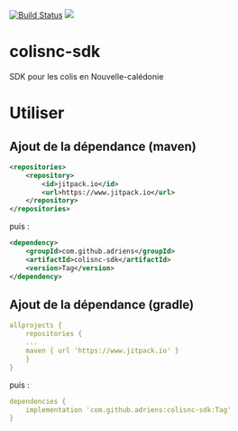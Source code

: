 [![Build Status](https://travis-ci.org/adriens/colisnc-sdk.svg?branch=master)](https://travis-ci.org/adriens/colisnc-sdk)
[![](https://www.jitpack.io/v/adriens/colisnc-sdk.svg)](https://www.jitpack.io/#adriens/colisnc-sdk)

# colisnc-sdk
SDK pour les colis en Nouvelle-calédonie

# Utiliser


## Ajout de la dépendance (maven)

```xml
<repositories>
    <repository>
        <id>jitpack.io</id>
        <url>https://www.jitpack.io</url>
    </repository>
</repositories>
```

puis :

```xml
<dependency>
    <groupId>com.github.adriens</groupId>
    <artifactId>colisnc-sdk</artifactId>
    <version>Tag</version>
</dependency>
```



## Ajout de la dépendance (gradle)

```yaml
allprojects {
    repositories {
    ...
    maven { url 'https://www.jitpack.io' }
    }
}
```

puis :

```yaml
dependencies {
    implementation 'com.github.adriens:colisnc-sdk:Tag'
}
```
